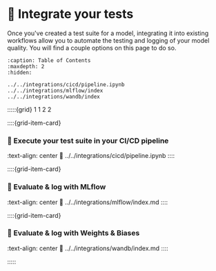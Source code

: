 # 🔁 Integrate your tests

Once you've created a test suite for a model, integrating it into existing workflows allow you to automate the testing and logging of your model quality. You will find a couple options on this page to do so.

```{toctree}
:caption: Table of Contents
:maxdepth: 2
:hidden:

../../integrations/cicd/pipeline.ipynb
../../integrations/mlflow/index
../../integrations/wandb/index

```

:::::{grid} 1 1 2 2


::::{grid-item-card} <br/><h3>🚀 Execute your test suite in your CI/CD pipeline</h3>
:text-align: center
:link: ../../integrations/cicd/pipeline.ipynb
::::

::::{grid-item-card} <br/><h3>🏃 Evaluate & log with MLflow</h3>
:text-align: center
:link: ../../integrations/mlflow/index.md
::::

::::{grid-item-card} <br/><h3>🐝  Evaluate & log with Weights & Biases</h3>
:text-align: center
:link: ../../integrations/wandb/index.md
::::

:::::
